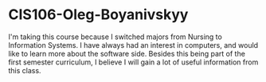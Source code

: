 # CIS106-Oleg-Boyanivskyy
I'm taking this course because I switched majors from Nursing to Information Systems. I have always had an interest in computers, and would like to learn more about the software side. Besides this being part of the first semester curriculum, I believe I will gain a lot of useful information from this class.
